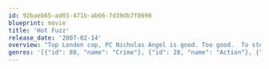 ```yaml
---
id: 92baeb65-ad03-471b-ab66-7d39db7f0698
blueprint: movie
title: 'Hot Fuzz'
release_date: '2007-02-14'
overview: "Top London cop, PC Nicholas Angel is good. Too good.  To stop the rest of his team from looking bad, he is reassigned to the quiet town of Sandford, paired with simple country cop, and everything seems quiet until two actors are found decapitated. It is addressed as an accident, but Angel isn't going to accept that, especially when more and more people turn up dead."
genres: '[{"id": 80, "name": "Crime"}, {"id": 28, "name": "Action"}, {"id": 35, "name": "Comedy"}]'
---
```

